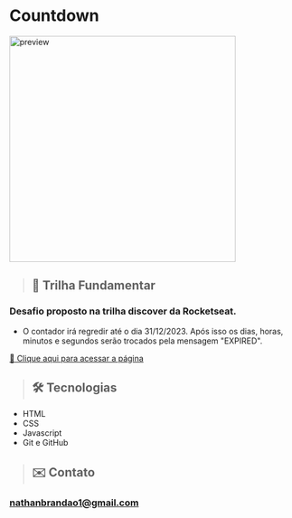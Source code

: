 # Countdown

<img src="preview.gif" width=400px height=auto alt="preview" >

>## 🚀 Trilha Fundamentar

### Desafio proposto na trilha discover da Rocketseat.

- O contador irá regredir até o dia 31/12/2023. Após isso os dias, horas, minutos e segundos serão trocados pela mensagem "EXPIRED".

[🔗 Clique aqui para acessar a página](https://nathanmarques2001.github.io/Countdown/)

>## 🛠 Tecnologias

- HTML
- CSS
- Javascript
- Git e GitHub

>## ✉️ Contato

### nathanbrandao1@gmail.com
